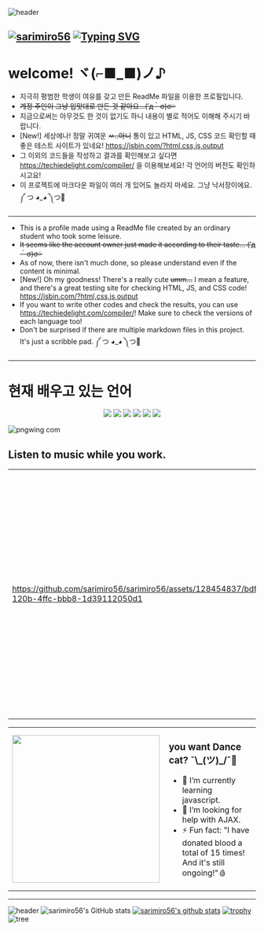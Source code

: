 
![header](https://capsule-render.vercel.app/api?type=waving&color=eeefff&height=250&section=header&text=sarimiro56&fontSize=60&fontColor=b7b8cc&fontAlign=80&animation=fadeIn)

[![sarimiro56](https://github.com/sarimiro56.png?size=45)](https://github.com/sarimiro56 "sarimiro56's Github")
[![Typing SVG](https://readme-typing-svg.demolab.com?font=Fira+Code&duration=1500&pause=1000&color=C2F7F6&center=true&width=435&lines=Welcome+to+my+GitHub!;I'm+the+owner+of+this+account.;What+brings+you+to+this+account%3F)](https://git.io/typing-svg)
---
<h1> welcome! ヾ(⌐■_■)ノ♪ </h1>

- 지극히 평범한 학생이 여유를 갖고 만든 ReadMe 파일을 이용한 프로필입니다.
- ~~계정 주인이 그냥 입맛대로 만든 것 같아요...(′д｀σ)σ💦~~
- 지금으로써는 아무것도 한 것이 없기도 하니 내용이 별로 적어도 이해해 주시기 바랍니다.
- [New!] 세상에나! 정말 귀여운 ~~ㅆ..아니~~ 통이 있고 HTML, JS, CSS 코드 확인할 때 좋은 테스트 사이트가 있네요! https://jsbin.com/?html,css,js,output
- 그 이외의 코드들을 작성하고 결과를 확인해보고 싶다면 https://techiedelight.com/compiler/ 을 이용해보세요! 각 언어의 버전도 확인하시고요!
- 이 프로젝트에 마크다운 파일이 여러 개 있어도 놀라지 마세요. 그냥 낙서장이에요. ༼ つ ◕_◕ ༽つ💬
---
- This is a profile made using a ReadMe file created by an ordinary student who took some leisure.
- ~~It seems like the account owner just made it according to their taste... (′д｀σ)σ💦~~
- As of now, there isn't much done, so please understand even if the content is minimal.
- [New!] Oh my goodness! There's a really cute ~~umm...~~ I mean a feature, and there's a great testing site for checking HTML, JS, and CSS code! https://jsbin.com/?html,css,js,output
- If you want to write other codes and check the results, you can use https://techiedelight.com/compiler/! Make sure to check the versions of each language too!
- Don't be surprised if there are multiple markdown files in this project. It's just a scribble pad. ༼ つ ◕_◕ ༽つ💬
---
<h1>현재 배우고 있는 언어</h1>
<p align="center">
  <img src="https://img.shields.io/badge/Node.js-339933?style=flat&logo=javascript&logoColor=black">
  <img src="https://img.shields.io/badge/HTML5-E34F26?style=flat&logo=HTML5&logoColor=white" />
  <img src="https://img.shields.io/badge/CSS3-1572B6?style=flat&logo=CSS3&logoColor=white" />
  <img src="https://img.shields.io/badge/javascript-F7DF1E?style=flat&logo=javascript&logoColor=black">
  <img src="https://img.shields.io/badge/React-61DAFB?style=flat&logo=React&logoColor=white"/>
  <img src="https://img.shields.io/badge/Java-007396?style=flat&logo=Conda-Forge&logoColor=white"/>
</p>


![pngwing com](https://github.com/sarimiro56/sarimiro56/assets/128454837/fb102b97-5782-487f-b2ac-c6cec1942014)

<h2>Listen to music while you work.</h2>
<center>
  <table>
    <tr>
        <td>
          
https://github.com/sarimiro56/sarimiro56/assets/128454837/bdf55434-120b-4ffc-bbb8-1d39112050d1
        
  </td>
        <td><img width="500px" align="left" src="https://github.com/sarimiro56/sarimiro56/assets/128454837/9f38fd6c-03f4-4d81-9cd8-18b8f2fb06fc" /></td>
    </tr>
  </table>
</center>

<center>
  <table>
    <tr>
      <td><img width="300px" align="left" src="https://github.com/sarimiro56/sarimiro56/assets/128454837/025547ea-9162-4c42-81e3-f2da86417b14" /></td>
      <td>
        <h3>you want Dance cat? ¯\_(ツ)_/¯🥁</h3>

  - 🌱 I’m currently learning javascript.
  - 🤔 I’m looking for help with AJAX.
  - ⚡ Fun fact: "I have donated blood a total of 15 times! And it's still ongoing!"🩸
      </td>
    </tr>
  </table>
</center>




---
![header](https://capsule-render.vercel.app/api?type=slice&color=eeefff&text=status&animation=twinkling&fontColor=b7b8cc)
![sarimiro56's GitHub stats](https://github-readme-stats.vercel.app/api?username=sarimiro56&show_icons=true&theme=tokyonight)
[![sarimiro56's github stats](https://github-readme-stats.vercel.app/api/top-langs/?username=sarimiro56&langs_count=11&show_icons=true&hide_border=true&title_color=004386&icon_color=004386&layout=compact)](https://github.com/sarimiro56)
[![trophy](https://github-profile-trophy.vercel.app/?username=sarimiro56&row=1)](https://github.com/ryo-ma/github-profile-trophy)
![tree](https://github.com/sarimiro56/sarimiro56/assets/128454837/1a8edf97-06ac-4fc9-a95c-c932a4faaa4d)






<!--### Hi there 👋-->
<!--
**sarimiro56/sarimiro56** is a ✨ _special_ ✨ repository because its `README.md` (this file) appears on your GitHub profile.

Here are some ideas to get you started:

- 🔭 I’m currently working on ...
- 🌱 I’m currently learning ...
- 👯 I’m looking to collaborate on ...
- 🤔 I’m looking for help with ...
- 💬 Ask me about ...
- 📫 How to reach me: ...
- 😄 Pronouns: ...
- ⚡ Fun fact: ...
-->
<!--
[![sarimiro56's github stats](https://github-readme-stats.vercel.app/api/top-langs/?username=sarimiro56&show_icons=true&hide_border=true&title_color=004386&icon_color=004386&layout=compact)](https://github.com/sarimiro56)
-->
